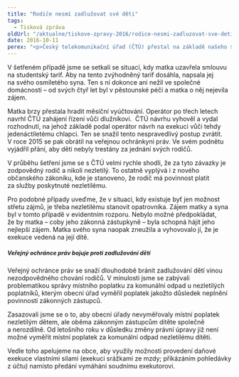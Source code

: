 ```yaml
---
title: "Rodiče nesmí zadlužovat své děti"
tags:
  - Tisková zpráva
oldUrl: "/aktualne/tiskove-zpravy-2016/rodice-nesmi-zadluzovat-sve-deti"
date: 2016-10-11
perex: "<p>Český telekomunikační úřad (ČTÚ) přestal na základě našeho šetření vydávat rozhodnutí, která vedla k exekuci dluhů na dětech. Setkávali jsme se s případy, kdy si rodič sjednal mobilní tarif a smlouvu napsal na své dítě. Neplatil za mobilní služby a následný dluh byl exekučně vymáhán na dítěti. Tuto praxi se nám podařilo změnit. Nezletilé děti nemohou být odpovědné za protiprávní jednání svých rodičů. Ti naopak nesou odpovědnost za jejich závazky.  Postupně se nám daří odbourávat příčiny, díky kterým vstupují někteří nezletilí do věku dospělosti zatíženi nesplacenými dluhy. </p>"
---
```


<!-- imported from the old website -->

<p>V šetřeném případě jsme se setkali se situací, kdy matka uzavřela smlouvu na studentský tarif. Aby na tento zvýhodněný tarif dosáhla, napsala jej na svého osmiletého syna. Ten s ní dokonce ani nežil ve společné domácnosti – od svých čtyř let byl v pěstounské péči a matka o něj nejevila zájem. </p> <p>Matka brzy přestala hradit měsíční vyúčtování. Operátor po třech letech navrhl ČTÚ zahájení řízení vůči dlužníkovi.  ČTÚ návrhu vyhověl a vydal rozhodnutí, na jehož základě podal operátor návrh na exekuci vůči tehdy jedenáctiletému chlapci. Ten se snažil tento nespravedlivý postup zvrátit. V roce 2015 se pak obrátil na veřejnou ochránkyni práv. Ve svém podnětu vyjádřil přání, aby děti nebyly trestány za jednání svých rodičů.</p> <p>V průběhu šetření jsme se s ČTÚ velmi rychle shodli, že za tyto závazky je zodpovědný rodič a nikoli nezletilý. To ostatně vyplývá i z nového občanského zákoníku, kde je stanoveno, že rodič má povinnost platit za služby poskytnuté nezletilému.</p> <p>Pro podobné případy uveďme, že v situaci, kdy existuje byť jen možnost střetu zájmů, je třeba nezletilému stanovit opatrovníka. Zájem matky a syna byl v tomto případě v evidentním rozporu. Nebylo možné předpokládat, že by matka – coby jeho zákonná zástupkyně – byla schopná hájit jeho nejlepší zájem. Matka svého syna naopak zneužila a vyhovovalo jí, že je exekuce vedená na její dítě. </p> <h5><span style="font-size: 12.8px;">Veřejný ochránce práv bojuje proti zadlužování dětí</span></h5> <p>Veřejný ochránce práv se snaží dlouhodobě bránit zadlužování dětí vinou nezodpovědného chování rodičů. V minulosti jsme se zabývali problematikou správy místního poplatku za komunální odpad u nezletilých poplatníků, kterým obecní úřad vyměřil poplatek jakožto důsledek neplnění povinností zákonných zástupců. </p> <p>Zasazovali jsme se o to, aby obecní úřady nevyměřovaly místní poplatek nezletilým dětem, ale oběma zákonným zástupcům dítěte společně a nerozdílně. Od letošního roku v důsledku změny právní úpravy již není možné vyměřit místní poplatek za komunální odpad nezletilému dítěti.</p> <p>Vedle toho apelujeme na obce, aby využily možnosti provedení daňové exekuce vlastními silami (exekuci srážkami ze mzdy; přikázáním pohledávky z účtu) namísto předání vymáhání soudnímu exekutorovi.</p> <p> </p>
